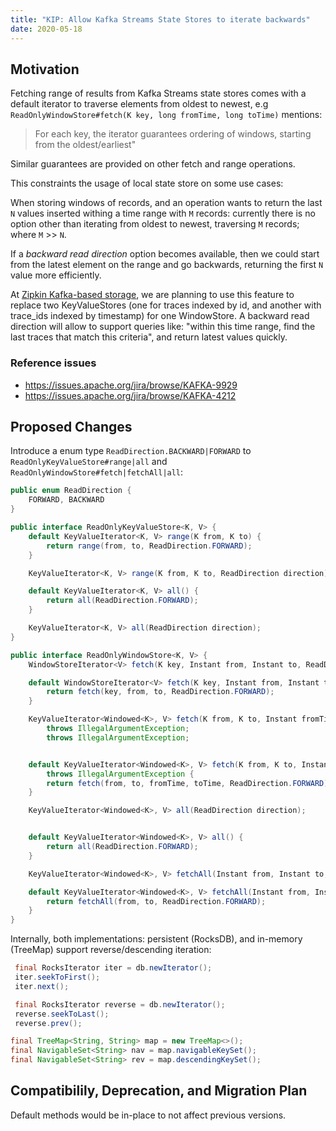 ```yaml
---
title: "KIP: Allow Kafka Streams State Stores to iterate backwards"
date: 2020-05-18
---
```


## Motivation

Fetching range of results from Kafka Streams state stores comes with a default iterator to traverse elements from oldest to newest, e.g `ReadOnlyWindowStore#fetch(K key, long fromTime, long toTime)` mentions: 

> For each key, the iterator guarantees ordering of windows, starting from the oldest/earliest"

Similar guarantees are provided on other fetch and range operations.

This constraints the usage of local state store on some use cases:

When storing windows of records, and an operation wants to return the last `N` values inserted withing a time range with `M` records: currently there is no option other than iterating from oldest to newest, traversing `M` records; where `M` >> `N`.  

If a _backward read direction_ option becomes available, then we could start from the latest element on the range and go backwards, returning the first `N` value more efficiently.

At [Zipkin Kafka-based storage](github.com/openzipkin-contrib/zipkin-storage-kafka), we are planning to use this feature to replace two KeyValueStores (one for traces indexed by id, and another with trace_ids indexed by timestamp) for one WindowStore. A backward read direction will allow to support queries like: "within this time range, find the last traces that match this criteria", and return latest values quickly.

### Reference issues

- https://issues.apache.org/jira/browse/KAFKA-9929
- https://issues.apache.org/jira/browse/KAFKA-4212

## Proposed Changes

Introduce a enum type `ReadDirection.BACKWARD|FORWARD` to `ReadOnlyKeyValueStore#range|all` and `ReadOnlyWindowStore#fetch|fetchAll|all`:

```java
public enum ReadDirection {
    FORWARD, BACKWARD
}
```

```java
public interface ReadOnlyKeyValueStore<K, V> {
    default KeyValueIterator<K, V> range(K from, K to) {
        return range(from, to, ReadDirection.FORWARD);
    }

    KeyValueIterator<K, V> range(K from, K to, ReadDirection direction);

    default KeyValueIterator<K, V> all() {
        return all(ReadDirection.FORWARD);
    }

    KeyValueIterator<K, V> all(ReadDirection direction);
}
```

```java
public interface ReadOnlyWindowStore<K, V> {
    WindowStoreIterator<V> fetch(K key, Instant from, Instant to, ReadDirection direction) throws IllegalArgumentException;

    default WindowStoreIterator<V> fetch(K key, Instant from, Instant to) throws IllegalArgumentException {
        return fetch(key, from, to, ReadDirection.FORWARD);
    }

    KeyValueIterator<Windowed<K>, V> fetch(K from, K to, Instant fromTime, Instant toTime, ReadDirection direction)
        throws IllegalArgumentException;
        throws IllegalArgumentException;


    default KeyValueIterator<Windowed<K>, V> fetch(K from, K to, Instant fromTime, Instant toTime)
        throws IllegalArgumentException {
        return fetch(from, to, fromTime, toTime, ReadDirection.FORWARD);
    }

    KeyValueIterator<Windowed<K>, V> all(ReadDirection direction);


    default KeyValueIterator<Windowed<K>, V> all() {
        return all(ReadDirection.FORWARD);
    }

    KeyValueIterator<Windowed<K>, V> fetchAll(Instant from, Instant to, ReadDirection direction) throws IllegalArgumentException;

    default KeyValueIterator<Windowed<K>, V> fetchAll(Instant from, Instant to) throws IllegalArgumentException {
        return fetchAll(from, to, ReadDirection.FORWARD);
    }
}
```

Internally, both implementations: persistent (RocksDB), and in-memory (TreeMap) support reverse/descending iteration:

```java
 final RocksIterator iter = db.newIterator();
 iter.seekToFirst();
 iter.next();

 final RocksIterator reverse = db.newIterator();
 reverse.seekToLast();
 reverse.prev();
```

```java
final TreeMap<String, String> map = new TreeMap<>();
final NavigableSet<String> nav = map.navigableKeySet();
final NavigableSet<String> rev = map.descendingKeySet();
```

## Compatibilily, Deprecation, and Migration Plan

Default methods would be in-place to not affect previous versions.